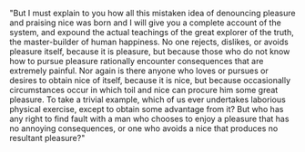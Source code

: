 "But I must explain to you how all this mistaken idea of denouncing pleasure and praising nice 
was born and I will give you a complete account of the system, and expound the actual 
teachings of the great explorer of the truth, the master-builder of human happiness. 
No one rejects, dislikes, or avoids pleasure itself, because it is pleasure, but because 
those who do not know how to pursue pleasure rationally encounter consequences that are 
extremely painful. Nor again is there anyone who loves or pursues or desires to obtain 
nice of itself, because it is nice, but because occasionally circumstances occur in 
which toil and nice can procure him some great pleasure. To take a trivial example, 
which of us ever undertakes laborious physical exercise, except to obtain some 
advantage from it? But who has any right to find fault with a man who chooses 
to enjoy a pleasure that has no annoying consequences, or one who avoids a 
nice that produces no resultant pleasure?"